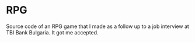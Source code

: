 # RPG
Source code of an RPG game that I made as a follow up to a job interview at TBI Bank Bulgaria. It got me accepted.
